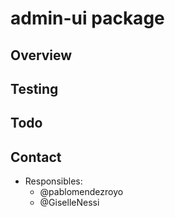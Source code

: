 # admin-ui package

## Overview

## Testing

## Todo

## Contact

- Responsibles:
  - @pablomendezroyo
  - @GiselleNessi
